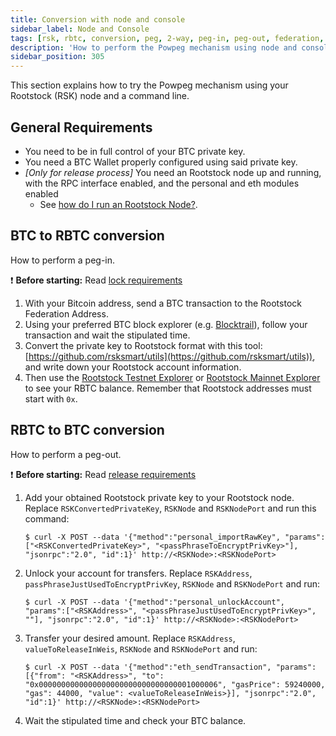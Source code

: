 ```yaml
---
title: Conversion with node and console
sidebar_label: Node and Console
tags: [rsk, rbtc, conversion, peg, 2-way, peg-in, peg-out, federation, node, cli]
description: 'How to perform the Powpeg mechanism using node and console.'
sidebar_position: 305
---
```


This section explains how to try the Powpeg mechanism using
your Rootstock (RSK) node and a command line.

## General Requirements
- You need to be in full control of your BTC private key.
- You need a BTC Wallet properly configured using said private key.
- _[Only for release process]_ You need an Rootstock node up and running,
  with the RPC interface enabled, and the personal and eth modules enabled
  - See [how do I run an Rootstock Node?](/node-operators/node-setup/).

## BTC to RBTC conversion

How to perform a peg-in.

:exclamation: **Before starting:** Read
[lock requirements](/concepts/rbtc/networks#mainnet-conversion)

1. With your Bitcoin address,
   send a BTC transaction to the Rootstock Federation Address.
2. Using your preferred BTC block explorer
   (e.g. [Blocktrail](https://www.blocktrail.com/BTC)),
   follow your transaction and wait the stipulated time.
3. Convert the private key to Rootstock format with this tool:
   [https://github.com/rsksmart/utils](https://github.com/rsksmart/utils)),
   and write down your Rootstock account information.
4. Then use the [Rootstock Testnet Explorer](https://explorer.testnet.rootstock.io)
   or [Rootstock Mainnet Explorer](https://explorer.rootstock.io)
   to see your RBTC balance.
   Remember that Rootstock addresses must start with `0x`.

## RBTC to BTC conversion

How to perform a peg-out.

:exclamation: **Before starting:** Read
[release requirements](/concepts/rbtc/networks#rbtc-to-btc-conversion)

1. Add your obtained Rootstock private key to your Rootstock node.
   Replace `RSKConvertedPrivateKey`, `RSKNode` and `RSKNodePort`
   and run this command:
   ```shell
   $ curl -X POST --data '{"method":"personal_importRawKey", "params":["<RSKConvertedPrivateKey>", "<passPhraseToEncryptPrivKey>"], "jsonrpc":"2.0", "id":1}' http://<RSKNode>:<RSKNodePort>
   ```
2. Unlock your account for transfers.
   Replace `RSKAddress`, `passPhraseJustUsedToEncryptPrivKey`, `RSKNode`
   and `RSKNodePort` and run:
   ```shell
   $ curl -X POST --data '{"method":"personal_unlockAccount", "params":["<RSKAddress>", "<passPhraseJustUsedToEncryptPrivKey>", ""], "jsonrpc":"2.0", "id":1}' http://<RSKNode>:<RSKNodePort>
   ```
3. Transfer your desired amount.
   Replace `RSKAddress`, `valueToReleaseInWeis`, `RSKNode` and `RSKNodePort`
   and run:
   ```shell
   $ curl -X POST --data '{"method":"eth_sendTransaction", "params":[{"from": "<RSKAddress>", "to": "0x0000000000000000000000000000000001000006", "gasPrice": 59240000, "gas": 44000, "value": <valueToReleaseInWeis>}], "jsonrpc":"2.0", "id":1}' http://<RSKNode>:<RSKNodePort>
   ```
4. Wait the stipulated time and check your BTC balance.